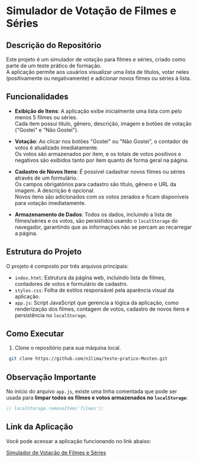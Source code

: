 # Simulador de Votação de Filmes e Séries

## Descrição do Repositório

Este projeto é um simulador de votação para filmes e séries, criado como parte de um teste prático de formação.  
A aplicação permite aos usuários visualizar uma lista de títulos, votar neles (positivamente ou negativamente) e adicionar novos filmes ou séries à lista.  

## Funcionalidades

- **Exibição de Itens**: A aplicação exibe inicialmente uma lista com pelo menos 5 filmes ou séries.  
  Cada item possui título, gênero, descrição, imagem e botões de votação ("Gostei" e "Não Gostei").
  
- **Votação**: Ao clicar nos botões "Gostei" ou "Não Gostei", o contador de votos é atualizado imediatamente.  
  Os votos são armazenados por item, e os totais de votos positivos e negativos são exibidos tanto por item quanto de forma geral na página.

- **Cadastro de Novos Itens**: É possível cadastrar novos filmes ou séries através de um formulário.  
  Os campos obrigatórios para cadastro são título, gênero e URL da imagem. A descrição é opcional.  
  Novos itens são adicionados com os votos zerados e ficam disponíveis para votação imediatamente.

- **Armazenamento de Dados**: Todos os dados, incluindo a lista de filmes/séries e os votos, são persistidos usando o `localStorage` do navegador, garantindo que as informações não se percam ao recarregar a página.

## Estrutura do Projeto

O projeto é composto por três arquivos principais:

- `index.html`: Estrutura da página web, incluindo lista de filmes, contadores de votos e formulário de cadastro.
- `styles.css`: Folha de estilos responsável pela aparência visual da aplicação.
- `app.js`: Script JavaScript que gerencia a lógica da aplicação, como renderização dos filmes, contagem de votos, cadastro de novos itens e persistência no `localStorage`.

## Como Executar

1. Clone o repositório para sua máquina local.  
  ```bash
   git clone https://github.com/n1lima/teste-pratico-Mosten.git
```

## Observação Importante

No início do arquivo `app.js`, existe uma linha comentada que pode ser usada para **limpar todos os filmes e votos armazenados no `localStorage`**:

```js
// localStorage.removeItem('filmes');
```

## Link da Aplicação

Você pode acessar a aplicação funcionando no link abaixo:

[Simulador de Votação de Filmes e Séries]([https://seu-link-deploy-aqui.com](https://n1lima.github.io/teste-pratico-Mosten))

